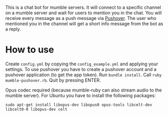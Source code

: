 This is a chat bot for mumble servers. It will connect to a specific channel on a mumble server and wait for users to mention you in the chat. You will receive every message as a push message via [Pushover](https://pushover.net/). The user who mentioned you in the channel will get a short info message from the bot as a reply.

# How to use

Create `config.yml` by copying the `config_example.yml` and applying your settings. To use pushover you have to create a pushover account and a pushover application (to get the app token). Run `bundle install`. Call `ruby mumble-pushover.rb`. Quit by pressing ENTER.

Opus codec required (because mumble-ruby can also stream audio to the mumble server). For Ubuntu you have to install the following packages:

```
sudo apt-get install libopus-dev libopus0 opus-tools libcelt-dev libcelt0-0 libopus-dev celt
```